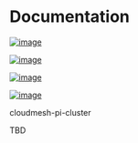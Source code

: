 # Documentation

[![image](https://img.shields.io/travis/TankerHQ/cloudmesh-pi.svg?branch=master)](https://travis-ci.org/TankerHQ/cloudmesn-pi)

[![image](https://img.shields.io/pypi/pyversions/cloudmesh-pi.svg)](https://pypi.org/project/cloudmesh-pi)

[![image](https://img.shields.io/pypi/v/cloudmesh-pi.svg)](https://pypi.org/project/cloudmesh-pi/)

[![image](https://img.shields.io/github/license/TankerHQ/python-cloudmesh-pi.svg)](https://github.com/TankerHQ/python-cloudmesh-pi/blob/master/LICENSE)



cloudmesh-pi-cluster

TBD
